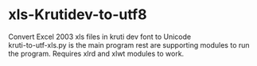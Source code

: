 # xls-Krutidev-to-utf8
Convert Excel 2003 xls files in kruti dev font to Unicode    
kruti-to-utf-xls.py is the main program rest are supporting modules to run the program.
Requires xlrd and xlwt modules to work.    
